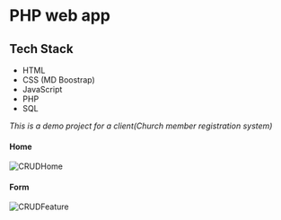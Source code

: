 # PHP web app

## Tech Stack
- HTML
- CSS (MD Boostrap)
- JavaScript
- PHP
- SQL

_This is a demo project for a client(Church member registration system)_

#### Home
![CRUDHome](https://github.com/zyyqaengr/phpcrudweb/assets/139578757/8347089f-afb3-4fb0-a6ef-0d8487d14e7a)

#### Form
![CRUDFeature](https://github.com/zyyqaengr/phpcrudweb/assets/139578757/0a826b44-8aae-4c9f-a458-ac4888d61be2)
